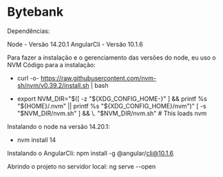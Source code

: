 # Bytebank

Dependências:

Node - Versão 14.20.1
AngularCli - Versão 10.1.6

Para fazer a instalação e o gerenciamento das versões do node, eu uso o NVM
Código para a instalação:

- curl -o- https://raw.githubusercontent.com/nvm-sh/nvm/v0.39.2/install.sh | bash

- export NVM_DIR="$([ -z "${XDG_CONFIG_HOME-}" ] && printf %s "${HOME}/.nvm" || printf %s "${XDG_CONFIG_HOME}/nvm")"
[ -s "$NVM_DIR/nvm.sh" ] && \. "$NVM_DIR/nvm.sh" # This loads nvm

Instalando o node na versão 14.20.1:
- nvm install 14

Instalando o AngularCli:
npm install -g @angular/cli@10.1.6

Abrindo o projeto no servidor local:
ng serve --open
